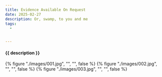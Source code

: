 ```yaml
---
title: Evidence Available On Request
date: 2025-02-27
description: Or, swamp, to you and me
tags:
  - 


---
```


<h4>{{ description }}</h4>

{% figure "./images/001.jpg", "", "", false %}
{% figure "./images/002.jpg", "", "", false %}
{% figure "./images/003.jpg", "", "", false %}




